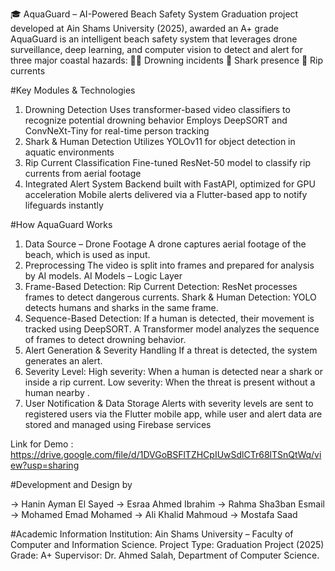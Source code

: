 🎓 AquaGuard – AI-Powered Beach Safety System
Graduation project developed at Ain Shams University (2025), awarded an A+ grade
AquaGuard is an intelligent beach safety system that leverages drone surveillance, deep learning, and computer vision to detect and alert for three major coastal hazards:
🏊‍♂ Drowning incidents
🦈 Shark presence
🌊 Rip currents

#Key Modules & Technologies
1. Drowning Detection
Uses transformer-based video classifiers to recognize potential drowning behavior
Employs DeepSORT and ConvNeXt-Tiny for real-time person tracking
2. Shark & Human Detection
Utilizes YOLOv11 for object detection in aquatic environments
3. Rip Current Classification
Fine-tuned ResNet-50 model to classify rip currents from aerial footage
4. Integrated Alert System
Backend built with FastAPI, optimized for GPU acceleration
Mobile alerts delivered via a Flutter-based app to notify lifeguards instantly

#How AquaGuard Works
1) Data Source – Drone Footage
A drone captures aerial footage of the beach, which is used as input.
2) Preprocessing
The video is split into frames and prepared for analysis by AI models.
AI Models – Logic Layer
3) Frame-Based Detection:
Rip Current Detection: ResNet processes frames to detect dangerous currents.
Shark & Human Detection: YOLO detects humans and sharks in the same frame.
4) Sequence-Based Detection:
If a human is detected, their movement is tracked using DeepSORT.
A Transformer model analyzes the sequence of frames to detect drowning behavior.
5) Alert Generation & Severity Handling
If a threat is detected, the system generates an alert.
6) Severity Level:
High severity: When a human is detected near a shark or inside a rip current.
Low severity: When the threat is present without a human nearby .
7) User Notification & Data Storage
Alerts with severity levels are sent to registered users via the Flutter mobile app,
while user and alert data are stored and managed using Firebase services

Link for Demo : https://drive.google.com/file/d/1DVGoBSFlTZHCpIUwSdlCTr68lTSnQtWq/view?usp=sharing

#Development and Design by 

-> Hanin Ayman El Sayed
-> Esraa Ahmed Ibrahim
-> Rahma Sha3ban Esmail
-> Mohamed Emad Mohamed
-> Ali Khalid Mahmoud
-> Mostafa Saad

#Academic Information
Institution: Ain Shams University – Faculty of Computer and Information Science.
Project Type: Graduation Project (2025)
Grade: A+
Supervisor: Dr. Ahmed Salah, Department of Computer Science.
